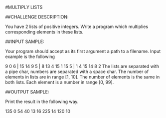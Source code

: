 #MULTIPLY LISTS

##CHALLENGE DESCRIPTION:

You have 2 lists of positive integers. Write a program which multiplies corresponding elements in these lists.

##INPUT SAMPLE:

Your program should accept as its first argument a path to a filename. Input example is the following

9 0 6 | 15 14 9
5 | 8
13 4 15 1 15 5 | 1 4 15 14 8 2
The lists are separated with a pipe char, numbers are separated with a space char.
The number of elements in lists are in range [1, 10].
The number of elements is the same in both lists.
Each element is a number in range [0, 99].

##OUTPUT SAMPLE:

Print the result in the following way.

135 0 54
40
13 16 225 14 120 10